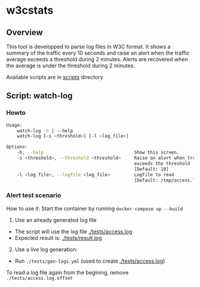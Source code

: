 # w3cstats

## Overview

This tool is developped to parse log files in W3C format. It shows a summary
of the traffic every 10 seconds and raise an alert when the traffic average
exceeds a threshold during 2 minutes. Alerts are recovered when the average is
under the threshold during 2 minutes.

Available scripts are in [scripts](./scripts) directory

## Script: watch-log

### Howto

```bash
Usage:
    watch-log -h | --help
    watch-log [-s <threshold>] [-l <log_file>]

Options:
    -h, --help                                  Show this screen.
    -s <threshold>, --threshold <threshold>     Raise an alert when traffic
                                                exceeds the threshold
                                                [Default: 10]
    -l <log_file>, --logfile <log_file>         Logfile to read
                                                [Default: /tmp/access.log]
```

### Alert test scenario

How to use it: Start the container by running `docker-compose up --build`

1. Use an already generated log file
  - The script will use the log file [./tests/access.log](./tests/access.log)
  - Expected result is: [./tests/result.log](./tests/result.log)
2. Use a live log generation:
  - Run `./tests/gen-logs.yml` (used to create [./tests/access.log](./tests/access.log))

To read a log file again from the begining, remove `./tests/access.log.offset`

